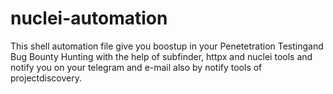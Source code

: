 # nuclei-automation
This shell automation file give you boostup in your Penetetration Testingand Bug Bounty Hunting with the help of subfinder, httpx and nuclei tools and notify you on your telegram and e-mail also by notify tools of projectdiscovery.

